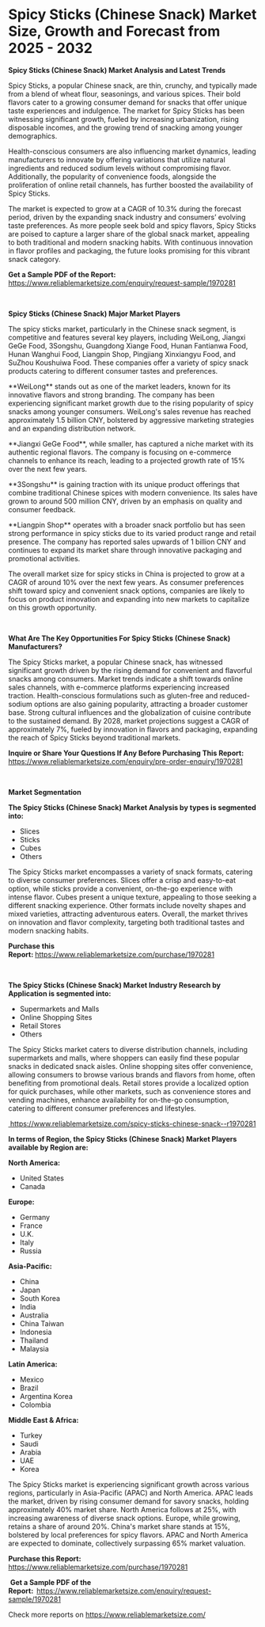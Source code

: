 <p><h1>Spicy Sticks (Chinese Snack) Market Size, Growth and Forecast from 2025 - 2032</h1></p><p><strong>Spicy Sticks (Chinese Snack) Market Analysis and Latest Trends</strong></p>
<p><p>Spicy Sticks, a popular Chinese snack, are thin, crunchy, and typically made from a blend of wheat flour, seasonings, and various spices. Their bold flavors cater to a growing consumer demand for snacks that offer unique taste experiences and indulgence. The market for Spicy Sticks has been witnessing significant growth, fueled by increasing urbanization, rising disposable incomes, and the growing trend of snacking among younger demographics. </p><p>Health-conscious consumers are also influencing market dynamics, leading manufacturers to innovate by offering variations that utilize natural ingredients and reduced sodium levels without compromising flavor. Additionally, the popularity of convenience foods, alongside the proliferation of online retail channels, has further boosted the availability of Spicy Sticks. </p><p>The market is expected to grow at a CAGR of 10.3% during the forecast period, driven by the expanding snack industry and consumers’ evolving taste preferences. As more people seek bold and spicy flavors, Spicy Sticks are poised to capture a larger share of the global snack market, appealing to both traditional and modern snacking habits. With continuous innovation in flavor profiles and packaging, the future looks promising for this vibrant snack category.</p></p>
<p><strong>Get a Sample PDF of the Report:&nbsp;</strong> <a href="https://www.reliablemarketsize.com/enquiry/request-sample/1970281?utm_campaign=1879&utm_medium=2&utm_source=Github&utm_content=ia&utm_term=15022025&utm_id=spicy-sticks-chinese-snack">https://www.reliablemarketsize.com/enquiry/request-sample/1970281</a></p>
<p>&nbsp;</p>
<p><strong>Spicy Sticks (Chinese Snack) Major Market Players</strong></p>
<p><p>The spicy sticks market, particularly in the Chinese snack segment, is competitive and features several key players, including WeiLong, Jiangxi GeGe Food, 3Songshu, Guangdong Xiange Food, Hunan Fantianwa Food, Hunan Wanghui Food, Liangpin Shop, Pingjiang Xinxiangyu Food, and SuZhou Koushuiwa Food. These companies offer a variety of spicy snack products catering to different consumer tastes and preferences.</p><p>**WeiLong** stands out as one of the market leaders, known for its innovative flavors and strong branding. The company has been experiencing significant market growth due to the rising popularity of spicy snacks among younger consumers. WeiLong's sales revenue has reached approximately 1.5 billion CNY, bolstered by aggressive marketing strategies and an expanding distribution network.</p><p>**Jiangxi GeGe Food**, while smaller, has captured a niche market with its authentic regional flavors. The company is focusing on e-commerce channels to enhance its reach, leading to a projected growth rate of 15% over the next few years.</p><p>**3Songshu** is gaining traction with its unique product offerings that combine traditional Chinese spices with modern convenience. Its sales have grown to around 500 million CNY, driven by an emphasis on quality and consumer feedback.</p><p>**Liangpin Shop** operates with a broader snack portfolio but has seen strong performance in spicy sticks due to its varied product range and retail presence. The company has reported sales upwards of 1 billion CNY and continues to expand its market share through innovative packaging and promotional activities.</p><p>The overall market size for spicy sticks in China is projected to grow at a CAGR of around 10% over the next few years. As consumer preferences shift toward spicy and convenient snack options, companies are likely to focus on product innovation and expanding into new markets to capitalize on this growth opportunity.</p></p>
<p>&nbsp;</p>
<p><strong>What Are The Key Opportunities For Spicy Sticks (Chinese Snack) Manufacturers?</strong></p>
<p><p>The Spicy Sticks market, a popular Chinese snack, has witnessed significant growth driven by the rising demand for convenient and flavorful snacks among consumers. Market trends indicate a shift towards online sales channels, with e-commerce platforms experiencing increased traction. Health-conscious formulations such as gluten-free and reduced-sodium options are also gaining popularity, attracting a broader customer base. Strong cultural influences and the globalization of cuisine contribute to the sustained demand. By 2028, market projections suggest a CAGR of approximately 7%, fueled by innovation in flavors and packaging, expanding the reach of Spicy Sticks beyond traditional markets.</p></p>
<p><strong>Inquire or Share Your Questions If Any Before Purchasing This Report:</strong> <a href="https://www.reliablemarketsize.com/enquiry/pre-order-enquiry/1970281?utm_campaign=1879&utm_medium=2&utm_source=Github&utm_content=ia&utm_term=15022025&utm_id=spicy-sticks-chinese-snack">https://www.reliablemarketsize.com/enquiry/pre-order-enquiry/1970281</a></p>
<p>&nbsp;</p>
<p><strong>Market Segmentation</strong></p>
<p><strong>The Spicy Sticks (Chinese Snack) Market Analysis by types is segmented into:</strong></p>
<p><ul><li>Slices</li><li>Sticks</li><li>Cubes</li><li>Others</li></ul></p>
<p><p>The Spicy Sticks market encompasses a variety of snack formats, catering to diverse consumer preferences. Slices offer a crisp and easy-to-eat option, while sticks provide a convenient, on-the-go experience with intense flavor. Cubes present a unique texture, appealing to those seeking a different snacking experience. Other formats include novelty shapes and mixed varieties, attracting adventurous eaters. Overall, the market thrives on innovation and flavor complexity, targeting both traditional tastes and modern snacking habits.</p></p>
<p><strong>Purchase this Report:&nbsp;</strong><a href="https://www.reliablemarketsize.com/purchase/1970281?utm_campaign=1879&utm_medium=2&utm_source=Github&utm_content=ia&utm_term=15022025&utm_id=spicy-sticks-chinese-snack">https://www.reliablemarketsize.com/purchase/1970281</a></p>
<p>&nbsp;</p>
<p><strong>The Spicy Sticks (Chinese Snack) Market Industry Research by Application is segmented into:</strong></p>
<p><ul><li>Supermarkets and Malls</li><li>Online Shopping Sites</li><li>Retail Stores</li><li>Others</li></ul></p>
<p><p>The Spicy Sticks market caters to diverse distribution channels, including supermarkets and malls, where shoppers can easily find these popular snacks in dedicated snack aisles. Online shopping sites offer convenience, allowing consumers to browse various brands and flavors from home, often benefiting from promotional deals. Retail stores provide a localized option for quick purchases, while other markets, such as convenience stores and vending machines, enhance availability for on-the-go consumption, catering to different consumer preferences and lifestyles.</p></p>
<p><a href="https://www.reliablemarketsize.com/spicy-sticks-chinese-snack--r1970281?utm_campaign=1879&utm_medium=2&utm_source=Github&utm_content=ia&utm_term=15022025&utm_id=spicy-sticks-chinese-snack">&nbsp;https://www.reliablemarketsize.com/spicy-sticks-chinese-snack--r1970281</a></p>
<p><strong>In terms of Region, the Spicy Sticks (Chinese Snack) Market Players available by Region are:</strong></p>
<p>
    <p> <strong> North America: </strong>
        <ul>
            <li>United States</li>
            <li>Canada</li>
        </ul>
        </p> 
    <p> <strong> Europe: </strong>
        <ul>
            <li>Germany</li>
            <li>France</li>
            <li>U.K.</li>
            <li>Italy</li>
            <li>Russia</li>
        </ul>
        </p> 
    <p> <strong> Asia-Pacific: </strong>
        <ul>
            <li>China</li>
            <li>Japan</li>
            <li>South Korea</li>
            <li>India</li>
            <li>Australia</li>
            <li>China Taiwan</li>
            <li>Indonesia</li>
            <li>Thailand</li>
            <li>Malaysia</li>
        </ul>
        </p> 
    <p> <strong> Latin America: </strong>
        <ul>
            <li>Mexico</li>
            <li>Brazil</li>
            <li>Argentina Korea</li>
            <li>Colombia</li>
        </ul>
        </p> 
    <p> <strong> Middle East & Africa: </strong>
        <ul>
            <li>Turkey</li>
            <li>Saudi</li>
            <li>Arabia</li>
            <li>UAE</li>
            <li>Korea</li>
        </ul>
    </p>
    </p>
<p><p>The Spicy Sticks market is experiencing significant growth across various regions, particularly in Asia-Pacific (APAC) and North America. APAC leads the market, driven by rising consumer demand for savory snacks, holding approximately 40% market share. North America follows at 25%, with increasing awareness of diverse snack options. Europe, while growing, retains a share of around 20%. China's market share stands at 15%, bolstered by local preferences for spicy flavors. APAC and North America are expected to dominate, collectively surpassing 65% market valuation.</p></p>
<p><strong>Purchase this Report: </strong><a href="https://www.reliablemarketsize.com/purchase/1970281?utm_campaign=1879&utm_medium=2&utm_source=Github&utm_content=ia&utm_term=15022025&utm_id=spicy-sticks-chinese-snack">https://www.reliablemarketsize.com/purchase/1970281</a></p>
<p>&nbsp;<strong>Get a Sample PDF of the Report:&nbsp;&nbsp;</strong><a href="https://www.reliablemarketsize.com/enquiry/request-sample/1970281?utm_campaign=1879&utm_medium=2&utm_source=Github&utm_content=ia&utm_term=15022025&utm_id=spicy-sticks-chinese-snack">https://www.reliablemarketsize.com/enquiry/request-sample/1970281</a></p>
<p><strong></strong></p>
<p>Check more reports on <a href="https://www.reliablemarketsize.com/?utm_campaign=1879&utm_medium=2&utm_source=Github&utm_content=ia&utm_term=15022025&utm_id=spicy-sticks-chinese-snack">https://www.reliablemarketsize.com/</a></p>